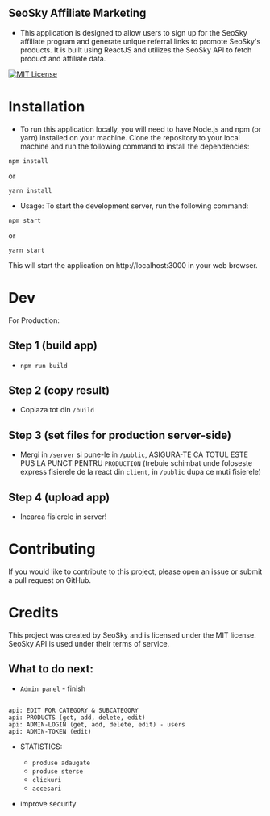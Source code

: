 ## SeoSky Affiliate Marketing

- This application is designed to allow users to sign up for the SeoSky affiliate program and generate unique referral links to promote SeoSky's products. It is built using ReactJS and utilizes the SeoSky API to fetch product and affiliate data.

[![MIT License](https://img.shields.io/badge/License-MIT-green.svg)](https://choosealicense.com/licenses/mit/)


# Installation
- To run this application locally, you will need to have Node.js and npm (or yarn) installed on your machine. Clone the repository to your local machine and run the following command to install the dependencies:

```
npm install
```
or
```
yarn install
```
- Usage: To start the development server, run the following command:

```
npm start
```
or
```
yarn start
```
This will start the application on http://localhost:3000 in your web browser.

# Dev
For Production:

## Step 1 (build app)

  - ``` npm run build ```
## Step 2 (copy result)
  - Copiaza tot din ``` /build ```
## Step 3 (set files for production server-side)
  - Mergi in ``` /server ``` si pune-le in ``` /public ```, ASIGURA-TE CA TOTUL ESTE PUS LA PUNCT PENTRU ``` PRODUCTION ``` (trebuie schimbat unde foloseste express fisierele de la react din ```client```, in ```/public``` dupa ce muti fisierele)
## Step 4 (upload app)
  - Incarca fisierele in server!

# Contributing
If you would like to contribute to this project, please open an issue or submit a pull request on GitHub.

# Credits
This project was created by SeoSky and is licensed under the MIT license. SeoSky API is used under their terms of service.


## What to do next:

- ```Admin panel``` - finish
```

api: EDIT FOR CATEGORY & SUBCATEGORY
api: PRODUCTS (get, add, delete, edit)
api: ADMIN-LOGIN (get, add, delete, edit) - users
api: ADMIN-TOKEN (edit)

```
- STATISTICS:
  - ```produse adaugate```
  - ```produse sterse```
  - ```clickuri```
  - ```accesari```

- improve security